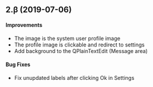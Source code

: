 <a name="2.β"></a>
## 2.β (2019-07-06)

#### Improvements

*   The image is the system user profile image
*   The profile image is clickable and redirect to settings
*   Add background to the QPlainTextEdit (Message area)

#### Bug Fixes

*   Fix unupdated labels after clicking Ok in Settings


